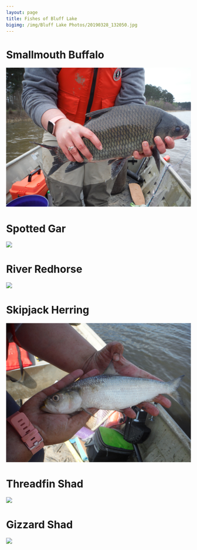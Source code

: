 ```yaml
---
layout: page
title: Fishes of Bluff Lake
bigimg: /img/Bluff Lake Photos/20190328_132050.jpg
---
```


# Smallmouth Buffalo

![](img/FishPics/DSCF1785.jpg)

# Spotted Gar

![](FishPics/DSCF1784.jpg)

# River Redhorse

![](DSCF1831.jpg)

# Skipjack Herring

![](/docs/img/FishPics/DSCF1836.jpg)

# Threadfin Shad

![](/img/FishPics/DSCF1826.jpg)

# Gizzard Shad

![](/img/FishPics/DSCF1787.jpg)



